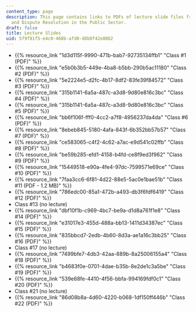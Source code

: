 ```yaml
---
content_type: page
description: This page contains links to PDFs of lecture slide files from 11.255 Negotiation
  and Dispute Resolution in the Public Sector.
draft: false
title: Lecture Slides
uid: 5f9f81f5-e4c0-468b-afd0-d8b0f42e88b2
---
```

- {{% resource_link "1d3d115f-9990-471b-bab7-92735134ffb1" "Class #1 (PDF)" %}}
- {{% resource_link "e5b0b3b5-449e-4ba8-b5bb-290b5ac11180" "Class #2 (PDF)" %}}
- {{% resource_link "5e2224e5-d2fc-4b17-8df2-83fe39f84572" "Class #3 (PDF)" %}}
- {{% resource_link "315b1141-6a5a-487c-a3d8-9d80e816c3bc" "Class #4 (PDF)" %}}
- {{% resource_link "315b1141-6a5a-487c-a3d8-9d80e816c3bc" "Class #5 (PDF)" %}}
- {{% resource_link "bb6f106f-fff0-4cc2-a7f8-4956237da4da" "Class #6 (PDF)" %}}
- {{% resource_link "8ebeb845-5180-4afa-843f-6b352bb57b57" "Class #7 (PDF)" %}}
- {{% resource_link "ce583065-c4f2-4c62-a7ac-e9d541c02ffb" "Class #8 (PDF)" %}}
- {{% resource_link "be59b285-efd1-4158-b4fd-ce8f9ed3f962" "Class #9 (PDF)" %}}
- {{% resource_link "15449518-e90a-4fe4-97dc-7599571e69ce" "Class #10 (PDF)" %}}
- {{% resource_link "7faa3cc6-6f81-4d22-88e5-5ac0e1bae51b" "Class #11 (PDF - 1.2 MB)" %}}
- {{% resource_link "786edc00-85a1-472b-a493-db3f6fdf6419" "Class #12 (PDF)" %}}
- Class #13 (no lecture)
- {{% resource_link "dbf10f1b-c969-4bc7-be9a-d1d8a761f1e8" "Class #14 (PDF)" %}}
- {{% resource_link "e31017e3-455d-488a-bb13-1411d34387ec" "Class #15 (PDF)" %}}
- {{% resource_link "835bbcd7-2edb-4b60-8d3a-ae1a16c3bb25" "Class #16 (PDF)" %}}
- Class #17 (no lecture)
- {{% resource_link "7499bfe7-4db3-42aa-889b-8a25006155a4" "Class #18 (PDF)" %}}
- {{% resource_link "b4683f0e-0701-4dae-b35b-8e2de1c3a5be" "Class #19 (PDF)" %}}
- {{% resource_link "539e68fe-4410-4f56-bbfa-994169fdf0c1" "Class #20 (PDF)" %}}
- Class #21 (no lecture)
- {{% resource_link "86d08b8a-4d60-4220-b068-1df150ff446b" "Class #22 (PDF)" %}}